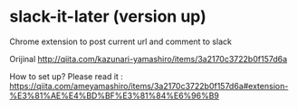 slack-it-later (version up)
==============

Chrome extension to post current url and comment to slack

Orijinal
http://qiita.com/kazunari-yamashiro/items/3a2170c3722b0f157d6a


How to set up?
Please read it : https://qiita.com/ameyamashiro/items/3a2170c3722b0f157d6a#extension-%E3%81%AE%E4%BD%BF%E3%81%84%E6%96%B9
